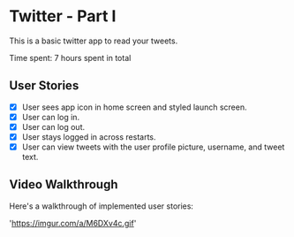 # Twitter - Part I

This is a basic twitter app to read your tweets.

Time spent: 7 hours spent in total

## User Stories
- [X] User sees app icon in home screen and styled launch screen. 
- [X] User can log in. 
- [X] User can log out. 
- [X] User stays logged in across restarts.
- [X] User can view tweets with the user profile picture, username, and tweet text.
## Video Walkthrough

Here's a walkthrough of implemented user stories:

'https://imgur.com/a/M6DXv4c.gif'
